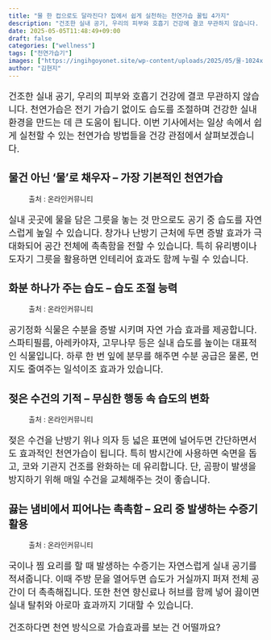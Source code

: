 ```yaml
---
title: "물 한 컵으로도 달라진다? 집에서 쉽게 실천하는 천연가습 꿀팁 4가지"
description: "건조한 실내 공기, 우리의 피부와 호흡기 건강에 결코 무관하지 않습니다. 천연가습은 전기 가습기 없이도 습도를 조절하며 건강한 실내 환경을 만드는 데 큰 도움이 됩니다. 이번 기사에서는 일상 속에서 쉽게 실천할 수 있는 천연가습 방법들을 건강 관점에서 살펴보겠습니다."
date: 2025-05-05T11:48:49+09:00
draft: false
categories: ["wellness"]
tags: ["천연가습기"]
images: ["https://ingihgoyonet.site/wp-content/uploads/2025/05/물-1024x683.jpg", "https://ingihgoyonet.site/wp-content/uploads/2025/05/천연가습식물-1024x683.jpg", "https://ingihgoyonet.site/wp-content/uploads/2025/05/수건-1024x800.jpg", "https://ingihgoyonet.site/wp-content/uploads/2025/05/수증기-1024x1024.jpg"]
author: "김현지"
---
```


<p style="font-size:18px">건조한 실내 공기, 우리의 피부와 호흡기 건강에 결코 무관하지 않습니다. 천연가습은 전기 가습기 없이도 습도를 조절하며 건강한 실내 환경을 만드는 데 큰 도움이 됩니다. 이번 기사에서는 일상 속에서 쉽게 실천할 수 있는 천연가습 방법들을 건강 관점에서 살펴보겠습니다.</p> <h2 >물건 아닌 ‘물’로 채우자 – 가장 기본적인 천연가습</h2> <figure ><img src="https://ingihgoyonet.site/wp-content/uploads/2025/05/물-1024x683.jpg" alt="" style="aspect-ratio:16/9;object-fit:cover"/><figcaption >출처 : 온라인커뮤니티</figcaption></figure> <p style="font-size:18px">실내 곳곳에 물을 담은 그릇을 놓는 것 만으로도 공기 중 습도를 자연스럽게 높일 수 있습니다. 창가나 난방기 근처에 두면 증발 효과가 극대화되어 공간 전체에 촉촉함을 전할 수 있습니다. 특히 유리병이나 도자기 그릇을 활용하면 인테리어 효과도 함께 누릴 수 있습니다.</p> <h2 >화분 하나가 주는 습도 – 습도 조절 능력</h2> <figure ><img src="https://ingihgoyonet.site/wp-content/uploads/2025/05/천연가습식물-1024x683.jpg" alt="" style="aspect-ratio:16/9;object-fit:cover"/><figcaption >출처 : 온라인커뮤니티</figcaption></figure> <p style="font-size:18px">공기정화 식물은 수분을 증발 시키며 자연 가습 효과를 제공합니다. 스파티필름, 아레카야자, 고무나무 등은 실내 습도를 높이는 대표적인 식물입니다. 하루 한 번 잎에 분무를 해주면 수분 공급은 물론, 먼지도 줄여주는 일석이조 효과가 있습니다.</p> <h2 >젖은 수건의 기적 – 무심한 행동 속 습도의 변화</h2> <figure ><img src="https://ingihgoyonet.site/wp-content/uploads/2025/05/수건-1024x800.jpg" alt="" style="aspect-ratio:16/9;object-fit:cover"/><figcaption >출처 : 온라인커뮤니티</figcaption></figure> <p style="font-size:18px">젖은 수건을 난방기 위나 의자 등 넓은 표면에 널어두면 간단하면서도 효과적인 천연가습이 됩니다. 특히 밤시간에 사용하면 숙면을 돕고, 코와 기관지 건조를 완화하는 데 유리합니다. 단, 곰팡이 발생을 방지하기 위해 매일 수건을 교체해주는 것이 좋습니다.</p> <h2 >끓는 냄비에서 피어나는 촉촉함 – 요리 중 발생하는 수증기 활용</h2> <figure ><img src="https://ingihgoyonet.site/wp-content/uploads/2025/05/수증기-1024x1024.jpg" alt="" style="aspect-ratio:16/9;object-fit:cover"/><figcaption >출처 : 온라인커뮤니티</figcaption></figure> <p style="font-size:18px">국이나 찜 요리를 할 때 발생하는 수증기는 자연스럽게 실내 공기를 적셔줍니다. 이때 주방 문을 열어두면 습도가 거실까지 퍼져 전체 공간이 더 촉촉해집니다. 또한 천연 향신료나 허브를 함께 넣어 끓이면 실내 탈취와 아로마 효과까지 기대할 수 있습니다.</p> <p style="font-size:18px">건조하다면 천연 방식으로 가습효과를 보는 건 어떨까요?</p>